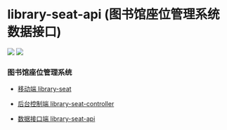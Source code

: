 # library-seat-api (图书馆座位管理系统数据接口)


![](https://img.shields.io/badge/language-java-red.svg)
![](https://img.shields.io/badge/微信小程序-图书馆座位助手-brightgreen.svg)


### 图书馆座位管理系统

- [移动端 library-seat](https://github.com/li-fengjie/library-seat)

- [后台控制端 library-seat-controller](https://github.com/li-fengjie/library-seat-controller)

- [数据接口端 library-seat-api](https://github.com/li-fengjie/library-seat-api)
